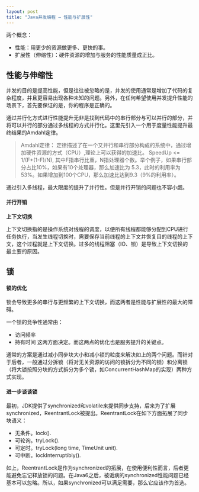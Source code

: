 ```yaml
---
layout: post
title: "Java并发编程 — 性能与扩展性"
---
```


两个概念：
* 性能：用更少的资源做更多、更快的事。
* 扩展性（伸缩性）：硬件资源的增加与服务的性能质量成正比。

## 性能与伸缩性
并发的目的是提高性能，但是往往被忽略的是，并发的使用通常是增加了代码的复杂程度，并且更容易出现各种未知的问题。另外，在任何希望使用并发提升性能的场景下，首先要保证的是，你的程序是正确的。

通过并行化方式进行性能提升无非是找到代码中的串行部分与可以并行的部分，并将可以并行的部分通过多线程的方式并行化。这里先引入一个用于度量性能提升最终结果的Amdahl定律。

> Amdahl定律： 定律描述了在一个又并行和串行部分构成的系统中，通过增加硬件资源的方式（CPU）,理论上可以获得的加速比。 SpeedUp <= 1/(F+(1-F)/N), 其中F指串行比重，N指处理器个数。举个例子，如果串行部分占比10%，如果有10个处理器，那么加速比为 5.3，此时的利用率为53%。如果增加到100个CPU，那么加速比达到9.3（9%的利用率）。

通过引入多线程，最大限度的提升了并行性。但是并行开销的问题也不容小觑。

#### 并行开销

**上下文切换**

上下文切换指的是操作系统对线程的调度，以便所有线程都能够分配到CPU进行任务执行，当发生线程切换时，需要保存当前线程的上下文并恢复目的线程的上下文，这个过程就是上下文切换。过多的线程阻塞（IO、锁）是导致上下文切换的最主要的原因。

## 锁

#### 锁的优化

锁会导致更多的串行与更频繁的上下文切换，而这两者是性能与扩展性的最大的障碍。

一个锁的竞争性通常由：
* 访问频率
* 持有时间
这两方面决定。而这两点的优化也是服务提升的关键点。

通常的方案是通过减小同步块大小和减小锁的粒度来解决如上的两个问题。而针对于后者，一般通过分拆锁（将对无关资源的访问的锁拆分为不同的锁）和分离锁（将大锁按照分块的方式拆分为多个锁，如ConcurrentHashMap的实现）两种方式实现。

#### 进一步谈谈锁

最初，JDK提供了synchronized和volatile来提供同步支持，后来为了扩展synchronized，ReentrantLock被提出。ReentrantLock在如下方面拓展了同步块语义：
* 无条件。lock().
* 可轮询。tryLock().
* 可定时。tryLock(long time, TimeUnit unit).
* 可中断。lockInterruptibly().

如上，ReentrantLock是作为synchronized的拓展，在使用便利性而言，后者更能避免忘记释放锁的问题。在Java6之后，被诟病的synchronized性能问题已经基本可以忽略。所以，如果synchronized可以满足需要，那么它应该作为首选。
